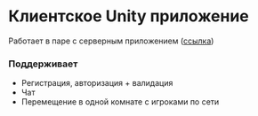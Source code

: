 # Клиентское Unity приложение
Работает в паре с серверным приложением ([ссылка](https://github.com/EdraHor/UnityServer)) 
### Поддерживает
- Регистрация, авторизация + валидация
- Чат
- Перемещение в одной комнате с игроками по сети
